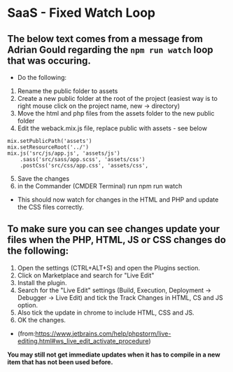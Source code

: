 # SaaS - Fixed Watch Loop

## The below text comes from a message from Adrian Gould regarding the `npm run watch` loop that was occuring.

 - Do the following:

  1. Rename the public folder to assets
  2. Create a new public folder at the root of the project (easiest way is to right mouse click on the project name, new -> directory)
  3. Move the html and php files from the assets folder to the new public folder
  4. Edit the weback.mix.js file, replace public with assets - see below
  ```
  mix.setPublicPath('assets')
  mix.setResourceRoot('../')
  mix.js('src/js/app.js', 'assets/js')
      .sass('src/sass/app.scss', 'assets/css')
      .postCss('src/css/app.css', 'assets/css',
  ```
  5. Save the changes
  6. in the Commander (CMDER Terminal) run npm run watch
 - This should now watch for changes in the HTML and PHP and update the CSS files correctly.

## To make sure you can see changes update your files when the PHP, HTML, JS or CSS changes do the following:
1. Open the settings (CTRL+ALT+S) and open the Plugins section.
2. Click on Marketplace and search for "Live Edit"
3. Install the plugin.
4. Search for the "Live Edit" settings (Build, Execution, Deployment -> Debugger -> Live Edit) and tick the Track Changes in HTML, CS and JS option.
5. Also tick the update in chrome to include HTML, CSS and JS.
6. OK the changes.
- (from:https://www.jetbrains.com/help/phpstorm/live-editing.html#ws_live_edit_activate_procedure)

**You may still not get immediate updates when it has to compile in a new item that has not been used before.**
